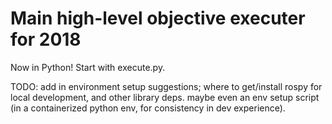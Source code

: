 # Main high-level objective executer for 2018

Now in Python! Start with execute.py.

TODO: add in environment setup suggestions; where to get/install rospy for local development, and other library deps. maybe even an env setup script (in a containerized python env, for consistency in dev experience).
